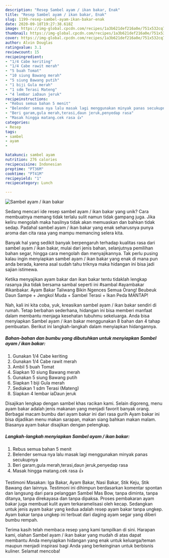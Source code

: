 ```yaml
---
description: "Resep Sambel ayam / ikan bakar, Enak"
title: "Resep Sambel ayam / ikan bakar, Enak"
slug: 1199-resep-sambel-ayam-ikan-bakar-enak
date: 2020-09-18T19:27:38.618Z
image: https://img-global.cpcdn.com/recipes/1a3b621def216a0e/751x532cq70/sambel-ayam-ikan-bakar-foto-resep-utama.jpg
thumbnail: https://img-global.cpcdn.com/recipes/1a3b621def216a0e/751x532cq70/sambel-ayam-ikan-bakar-foto-resep-utama.jpg
cover: https://img-global.cpcdn.com/recipes/1a3b621def216a0e/751x532cq70/sambel-ayam-ikan-bakar-foto-resep-utama.jpg
author: Alvin Douglas
ratingvalue: 3.1
reviewcount: 15
recipeingredient:
- "1/4 Cabe keriting"
- "1/4 Cabe rawit merah"
- "5 buah Tomat"
- "10 siung Bawang merah"
- "5 siung Bawang putih"
- "1 biji Gula merah"
- "1 sdm Terasi Mateng"
- "4 lembar iaDaun jeruk"
recipeinstructions:
- "Rebus semua bahan 5 menit"
- "Belender semua nya lalu masak lagi menggunakan minyak panas secukupnya"
- "Beri garam,gula merah,terasi,daun jeruk,penyedap rasa"
- "Masak hingga matang.cek rasa 👍"
categories:
- Resep
tags:
- sambel
- ayam
- 

katakunci: sambel ayam  
nutrition: 276 calories
recipecuisine: Indonesian
preptime: "PT36M"
cooktime: "PT41M"
recipeyield: "1"
recipecategory: Lunch

---
```



![Sambel ayam / ikan bakar](https://img-global.cpcdn.com/recipes/1a3b621def216a0e/751x532cq70/sambel-ayam-ikan-bakar-foto-resep-utama.jpg)

Sedang mencari ide resep sambel ayam / ikan bakar yang unik? Cara membuatnya memang tidak terlalu sulit namun tidak gampang juga. Jika keliru mengolah maka hasilnya tidak akan memuaskan dan bahkan tidak sedap. Padahal sambel ayam / ikan bakar yang enak seharusnya punya aroma dan cita rasa yang mampu memancing selera kita.

Banyak hal yang sedikit banyak berpengaruh terhadap kualitas rasa dari sambel ayam / ikan bakar, mulai dari jenis bahan, selanjutnya pemilihan bahan segar, hingga cara mengolah dan menyajikannya. Tak perlu pusing kalau ingin menyiapkan sambel ayam / ikan bakar yang enak di mana pun anda berada, karena asal sudah tahu triknya maka hidangan ini bisa jadi sajian istimewa.

Ketika menyajikan ayam bakar dan ikan bakar tentu tidaklah lengkap rasanya jika tidak bersama sambal seperti ini #sambal #ayambakar #ikanbakar. Ayam Bakar Taliwang Bikin Ngences Semua Orang! Beubeuk Daun Sampe + Jengkol Muda + Sambel Terasi + Ikan Peda MANTAP!


Nah, kali ini kita coba, yuk, kreasikan sambel ayam / ikan bakar sendiri di rumah. Tetap berbahan sederhana, hidangan ini bisa memberi manfaat dalam membantu menjaga kesehatan tubuhmu sekeluarga. Anda bisa menyiapkan Sambel ayam / ikan bakar menggunakan 8 bahan dan 4 tahap pembuatan. Berikut ini langkah-langkah dalam menyiapkan hidangannya.

<!--inarticleads1-->

##### Bahan-bahan dan bumbu yang dibutuhkan untuk menyiapkan Sambel ayam / ikan bakar:

1. Gunakan 1/4 Cabe keriting
1. Gunakan 1/4 Cabe rawit merah
1. Ambil 5 buah Tomat
1. Siapkan 10 siung Bawang merah
1. Gunakan 5 siung Bawang putih
1. Siapkan 1 biji Gula merah
1. Sediakan 1 sdm Terasi (Mateng)
1. Siapkan 4 lembar iaDaun jeruk


Disajikan lengkap dengan sambel khas racikan kami. Selain digoreng, menu ayam bakar adalah jenis makanan yang menjadi favorit banyak orang. Berbagai macam bumbu dari ayam bakar ini dari rasa gurih Ayam bakar ini bisa dijadikan menu makan sarapan, makan siang bahkan makan malam. Biasanya ayam bakar disajikan dengan pelengkap. 

<!--inarticleads2-->

##### Langkah-langkah menyiapkan Sambel ayam / ikan bakar:

1. Rebus semua bahan 5 menit
1. Belender semua nya lalu masak lagi menggunakan minyak panas secukupnya
1. Beri garam,gula merah,terasi,daun jeruk,penyedap rasa
1. Masak hingga matang.cek rasa 👍


Testimoni Masakan: Iga Bakar, Ayam Bakar, Nasi Bakar, Stik Keju, Stik Bawang dan lainnya. Testimoni ini dihimpun berdasarkan komentar spontan dan langsung dari para pelanggan Sambel Mas Bow, tanpa diminta, tanpa ditanya, tanpa direkayasa dan tanpa dipaksa. Proses pembakaran ayam bakar juga membuat kulit ayam terkaramelisasi oleh kecap. Sedangkan untuk jenis ayam bakar yang kedua adalah resep ayam bakar tanpa ungkep. Ayam bakar tanpa ungkep ini terbuat dari daging ayam segar yang diberi bumbu rempah. 

Terima kasih telah membaca resep yang kami tampilkan di sini. Harapan kami, olahan Sambel ayam / ikan bakar yang mudah di atas dapat membantu Anda menyiapkan hidangan yang enak untuk keluarga/teman maupun menjadi inspirasi bagi Anda yang berkeinginan untuk berbisnis kuliner. Selamat mencoba!
